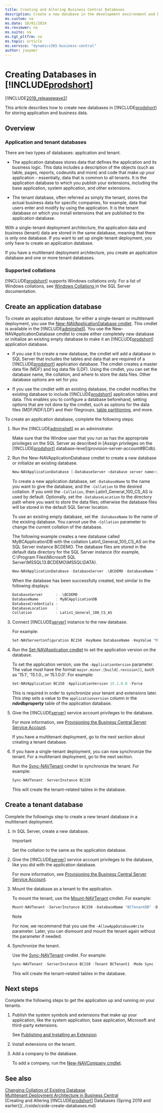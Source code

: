 ```yaml
---
title: Creating and Altering Business Central Databases
description: Create a new database in the development environment and by using the New-NAVDatabase cmdlet in the Administration Shell. 
ms.custom: na
ms.date: 10/01/2019
ms.reviewer: na
ms.suite: na
ms.tgt_pltfrm: na
ms.topic: article
ms.service: "dynamics365-business-central"
author: jswymer
---
```

# Creating Databases in [!INCLUDE[prodshort](../developer/includes/prodshort.md)]

[!INCLUDE[2019_releasewave2](../includes/2019_releasewave2.md)]

This article describes how to create new databases in [!INCLUDE[prodshort](../developer/includes/prodshort.md)] for storing application and business data.

## Overview

### Application and tenant databases

There are two types of databases: application and tenant.

- The application database stores data that defines the application and its business logic. This data includes a description of the objects (such as table, pages, reports, codeunits and more) and code that make up your application - essentially, data that is common to all tenants. It is the application database to which you publish your extensions, including the base application, system application, and other extensions.

- The tenant database, often referred as simply the tenant, stores the actual business data for specific companies, for example, data that users enter and modify by using the application. It is the tenant database on which you install extensions that are published to the application database.

With a single-tenant deployment architecture, the application data and business (tenant) data are stored in the same database, meaning that there is only one database. If you want to set up single-tenant deployment, you only have to create an application database.

If you have a multitenant deployment architecture, you create an application database and one or more tenant databases.

### Supported collations

[!INCLUDE[prodshort](../developer/includes/prodshort.md)] supports Windows collations only. For a list of Windows collations, see [Windows Collations
](/sql/t-sql/statements/windows-collation-name-transact-sql#windows-collations) in the SQL Server documentation.

## Create an application database

To create an application database, for either a single-tenant or multitenant deployment, you use the [New-NAVApplicationDatabase cmdlet](/powershell/module/microsoft.dynamics.nav.management/new-navapplicationdatabase). This cmdlet is available in the [!INCLUDE[adminshell](../developer/includes/adminshell.md)]. You use the  New-NAVApplicationDatabase cmdlet to create either completely new database or initialize an existing empty database to make it an [!INCLUDE[prodshort](../developer/includes/prodshort.md)] application database.

- If you use it to create a new database, the cmdlet will add a database in SQL Server that includes the tables and data that are required of a [!INCLUDE[prodshort](../developer/includes/prodshort.md)] application database. The cmdlet creates a master data file (MDF) and log data file (LDF). Using the cmdlet, you can set the database name, the collation, and where to store the data files. Other database options are set for you.

- If you use the cmdlet with an existing database, the cmdlet modifies the existing database to include [!INCLUDE[prodshort](../developer/includes/prodshort.md)] application tables and data. This enables you to configure a database beforehand, setting options that are not done by the cmdlet, such as options for the data files (MDF/NDF/LDF) and their filegroups, [table partitioning](../administration/optimize-sql-data-access.md#TablePartitioning), and more.

To create an application database, complete the following steps:

1. Run the [!INCLUDE[adminshell](../developer/includes/adminshell.md)] as an administrator.

    Make sure that the Window user that you run as has the appropriate privileges on the SQL Server as described in [Assign privileges on the [!INCLUDE[prodshort](../developer/includes/prodshort.md)] database-level](provision-server-account#BCdb).

2. Run the New-NAVApplicationDatabase cmdlet to create a new database or initialize an existing database.

    ```powershell
    New-NAVApplicationDatabase [-DatabaseServer <database server name>\<database server instance>] -DatabaseName <String> [-DatabaseLocation <String>] [[-Collation] <String>] [-ApplicationDatabaseCredentials <PSCredential>]
    ```

    To create a new application database, set `-DatabaseName` to the name you want to give the database, and the `-Collation` to the desired collation. If you omit the `-Collation`, then Latin1_General_100_CS_AS is used by default. Optionally, set the `-DatabaseLocation` to the directory path where you want to store the data files; otherwise the database files will be stored in the default SQL Server location.
    
    To use an existing empty database, set the `-DatabaseName` to the name of the existing database. You cannot use the `-Collation` parameter to change the current collation of the database.
    
    The following example creates a new database called MyBCApplicationDB with the collation Latin1_General_100_CS_AS on the SQL Server instance BCDEMO. The database files are stored in the default data directory for the SQL Server instance (for example, C:\Program Files\Microsoft SQL Server\MSSQL13.BCDEMO\MSSQL\DATA).

    ```powershell
    New-NAVApplicationDatabase -DatabaseServer .\BCDEMO -DatabaseName "MyBCApplicationDB" 
    ```

    When the database has been successfully created, text similar to the following displays:

    ```powershell
    DatabaseServer      : .\BCDEMO
    DatabaseName        : MyBCApplicationDB
    DatabaseCredentials :
    DatabaseLocation    :
    Collation           : Latin1_General_100_CS_AS
    ```

3. Connect [!INCLUDE[server](../developer/includes/server.md)] instance to the new database.

    For example:

    ```powershell
    Set-NAVServerConfiguration BC150 -KeyName DatabaseName -KeyValue "MyBCApplicationDB"
    ```

4. Run the [Set-NAVApplication cmdlet](/powershell/module/microsoft.dynamics.nav.management/set-navapplication) to set the application version on the database.

    To set the application version, use the `-ApplicationVersion` parameter. The value must have the format `major.minor.[build[.revision]]`, such as '15.1', '15.1.0., or 15.1.0.0'. For example:

    ```powershell
    Set-NAVApplication BC150 -ApplicationVersion 15.1.0.0 -Force
    ```

    This is required in order to synchronize your tenant and extensions later. This step sets a value to the `applicationversion` column in the **$ndo$dbproperty** table of the application database.

5. Give the [!INCLUDE[server](../developer/includes/server.md)] service account privileges to the database.

    For more information, see [Provisioning the Business Central Server Service Account](provision-server-account.md#BCdb).

    If you have a multitenant deployment, go to the next section about creating a tenant database.

6. If you have a single-tenant deployment, you can now synchronize the tenant. For a multitenant deployment, go to the next section. 

    Run the [Sync-NAVTenant](https://docs.microsoft.com/powershell/module/microsoft.dynamics.nav.management/sync-navtenant) cmdlet to synchronize the tenant. For example:

    ```powershell
    Sync-NAVTenant -ServerInstance BC150
    ```

    This will create the tenant-related tables in the database.

## Create a tenant database

Complete the followings step to create a new tenant database in a multitenant deployment.

1. In SQL Server, create a new database.

    > [!IMPORTANT]
    > Set the collation to the same as the application database.
2. Give the [!INCLUDE[server](../developer/includes/server.md)] service account privileges to the database, like you did with the application database.

    For more information, see [Provisioning the Business Central Server Service Account](provision-server-account.md#BCdb).
3. Mount the database as a tenant to the application.

    To mount the tenant, use the [Mount-NAVTenant](/powershell/module/microsoft.dynamics.nav.management/mount-navtenant) cmdlet. For example:

    ```powershell
    Mount-NAVTenant -ServerInstance BC150 -DatabaseName "BCTenantDB" -DatabaseServer .\BCDEMO -Tenant BCTenant1 -AllowAppDatabaseWrite
    ```

    > [!NOTE]  
    > For now, we recommend that you use the `-AllowAppDatabaseWrite` parameter. Later, you can dismount and mount the tenant again without the parameter if needed.

4. Synchronize the tenant.
  
    Use the [Sync-NAVTenant](/powershell/module/microsoft.dynamics.nav.management/sync-navtenant) cmdlet. For example:

    ```powershell  
    Sync-NAVTenant -ServerInstance BC150 -Tenant BCTenant1 -Mode Sync
    ```

    This will create the tenant-related tables in the database.
  
## Next steps

Complete the following steps to get the application up and running on your tenants.

1. Publish the system symbols and extensions that make up your application, like the system application, base application, Microsoft and third-party extensions.

    See [Publishing and Installing an Extension](../developer/devenv-how-publish-and-install-an-extension-v2.md)

2. Install extensions on the tenant.

3. Add a company to the database.

    To add a company, run the [New-NAVCompany cmdlet](/powershell/module/microsoft.dynamics.nav.management/new-navcompany).

## See also

[Changing Collation of Existing Database](../cside/cside-change-database-collation.md)  
[Multitenant Deployment Architecture in Business Central](Multitenant-Deployment-Architecture.md)  
[Creating and Altering [!INCLUDE[prodshort](../developer/includes/prodshort.md)] Databases (Spring 2019 and earlier)](../cside/cside-create-databases.md)  